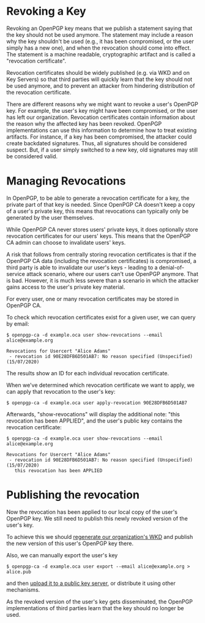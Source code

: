 # Revoking a Key

Revoking an OpenPGP key means that we publish a statement saying that the
key should not be used anymore.  The statement may include a reason why the
key shouldn't be used (e.g., it has been compromised, or the user simply has a
new one), and when the revocation should come into effect.  The statement is a
machine readable, cryptographic artifact and is called a "revocation
certificate".

Revocation certificates should be widely published (e.g. via WKD and on Key
Servers) so that third parties will quickly learn that the
key should not be used anymore, and to prevent an attacker from hindering
distribution of the revocation certificate.

There are different reasons why we might want to revoke a user's OpenPGP
key. For example, the user's key might have been compromised, or the user has
left our organization. Revocation certificates contain information about
the reason why the affected key has been revoked. OpenPGP
implementations can use this information to determine how to treat
existing artifacts.  For instance, if a key has been compromised, the
attacker could create backdated signatures.  Thus, all signatures should
be considered suspect.  But, if a user simply switched to a new key, old
signatures may still be considered valid.

# Managing Revocations

In OpenPGP, to be able to generate a revocation certificate for a key,
the private part of that key is needed. Since OpenPGP CA doesn't keep a
copy of a user's private key, this means that revocations can typically
only be generated by the user themselves.

While OpenPGP CA never stores users' private keys, it does
optionally store revocation certificates for our users' keys.
This means that the OpenPGP CA admin can choose to invalidate users' keys.

A risk that follows from centrally storing revocation certificates is that if
the OpenPGP CA data (including the revocation certificates) is
compromised, a third party is able to invalidate our user's
keys - leading to a denial-of-service attack scenario, where our users
can't use OpenPGP anymore.
That is bad. However, it is much less severe than a scenario in which the
attacker gains access to the user's private key material.

For every user, one or many revocation certificates may be stored in OpenPGP
CA.

To check which revocation certificates exist for a given user, we can query
by email:

`$ openpgp-ca -d example.oca user show-revocations --email alice@example.org`

```
Revocations for Usercert "Alice Adams"
 - revocation id 90E28DFB6D501AB7: No reason specified (Unspecified) (15/07/2020)
```
The results show an ID for each individual revocation certificate.

When we've determined which revocation certificate we want to apply, we can
apply that revocation to the user's key:

`$ openpgp-ca -d example.oca user apply-revocation 90E28DFB6D501AB7`

Afterwards, "show-revocations" will display the additional note: "this
revocation has been APPLIED", and the user's public key contains the
revocation certificate:

`$ openpgp-ca -d example.oca user show-revocations --email alice@example.org`

```
Revocations for Usercert "Alice Adams"
 - revocation id 90E28DFB6D501AB7: No reason specified (Unspecified) (15/07/2020)
   this revocation has been APPLIED
```

# Publishing the revocation

Now the revocation has been applied to our local copy of the user's
OpenPGP key.
We still need to publish this newly revoked version of the user's
key.

To achieve this we should
[regenerate our organization's WKD](keys-publish.md#publish-keys-as-a-wkd)
and publish the new version of this user's OpenPGP key there.

Also, we can manually export the user's key

`$ openpgp-ca -d example.oca user export --email alice@example.org > alice.pub`
 
and then
[upload it to a public key server](https://keys.openpgp.org/about/usage#gnupg-upload),
or distribute it using other mechanisms.

As the revoked version of the user's key gets disseminated, the OpenPGP
implementations of third parties learn that the key should no longer be used.
